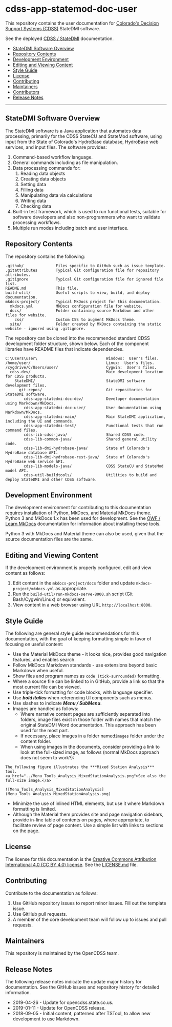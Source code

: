 # cdss-app-statemod-doc-user #

This repository contains the user documentation for
[Colorado's Decision Support Systems (CDSS)](https://www.colorado.gov/cdss) StateDMI software.

See the deployed [CDSS / StateDMI](http://opencdss.state.co.us/statedmi/latest/doc-user/) documentation.

* [StateDMI Software Overview](#statedmi-software-overview)
* [Repository Contents](#repository-contents)
* [Development Environment](#development-environment)
* [Editing and Viewing Content](#editing-and-viewing-content)
* [Style Guide](#style-guide)
* [License](#license)
* [Contributing](#contributing)
* [Maintainers](#maintainers)
* [Contributors](#contributors)
* [Release Notes](#release-notes)

---------------------------

## StateDMI Software Overview ##

The StateDMI software is a Java application that automates data processing,
primarily for the CDSS StateCU and StateMod software,
using input from the State of Colorado's HydroBase database, HydroBase web services,
and input files.  The software provides:

1. Command-based workflow language.
2. General commands including as file manipulation.
3. Data processing commands for:
	1. Reading data objects
	2. Creating data objects
	3. Setting data
	4. Filling data
	5. Manipulating data via calculations
	8. Writing data
	9. Checking data
4. Built-in test framework, which is used to run functional tests, suitable for software developers and also
non-programmers who want to validate processing workflows.
5. Multiple run modes including batch and user interface.

## Repository Contents ##

The repository contains the following:

```text
.github/              Files specific to GitHub such as issue template.
.gitattributes        Typical Git configuration file for repository attributes.
.gitignore            Typical Git configuration file for ignored file list.
README.md             This file.
build-util/           Useful scripts to view, build, and deploy documentation.
mkdocs-project/       Typical MkDocs project for this documentation.
  mkdocs.yml          MkDocs configuration file for website.
  docs/               Folder containing source Markdown and other files for website.
    css/              Custom CSS to augment MkDocs theme.
  site/               Folder created by MkDocs containing the static website - ignored using .gitignore.

```

The repository can be cloned into the recommended standard CDSS development folder structure,
shown below.  Each of the component libraries have README files that indicate dependencies.

```text
C:\Users\user\                              Windows:  User's files.
/home/user/                                 Linux:  User's files.
/cygdrive/C/Users/user/                     Cygwin:  User's files.
  cdss-dev/                                 Main development location for CDSS products.
    StateDMI/                               StateDMI software development files.
      git-repos/                            Git repositories for StateDMI software.
        cdss-app-statedmi-doc-dev/          Developer documentation using Markdown/MkDocs.
        cdss-app-statedmi-doc-user/         User documentation using Markdown/MkDocs.
        cdss-app-statedmi-main/             Main StateDMI application, including the UI and commands.
        cdss-app-statedmi-test/             Functional tests that run command files.
        cdss-lib-cdss-java/                 Shared CDSS code.
        cdss-lib-common-java/               Shared general utility code.
        cdss-lib-dmi-hydrobase-java/        State of Colorado's HydroBase database API.
        cdss-lib-dmi-hydrobase-rest-java/   State of Colorado's HydroBase web service API.
        cdss-lib-models-java/               CDSS StateCU and StateMod model API.
        cdss-util-buildtools/               Utilities to build and deploy StateDMI and other CDSS software.
```

## Development Environment ##

The development environment for contributing to this documentation requires
installation of Python, MkDocs, and Material MkDocs theme.
Python 3 and MkDocs 1.x has been used for development.
See the [OWF / Learn MkDocs](http://learn.openwaterfoundation.org/owf-learn-mkdocs/)
documentation for information about installing these tools.

Python 3 with MkDocs and Material theme can also be used,
given that the source documentation files are the same.

## Editing and Viewing Content ##

If the development environment is properly configured, edit and view content as follows:

1. Edit content in the `mkdocs-project/docs` folder and update `mkdocs-project/mkdocs.yml` as appropriate.
2. Run the `build-util/run-mkdocs-serve-8000.sh` script (Git Bash/Cygwin/Linux) or equivalent.
3. View content in a web browser using URL `http://localhost:8000`.

## Style Guide ##

The following are general style guide recommendations for this documentation,
with the goal of keeping formatting simple in favor of focusing on useful content:

* Use the Material MkDocs theme - it looks nice, provides good navigation features, and enables search.
* Follow MkDocs Markdown standards - use extensions beyond basic Markdown when useful.
* Show files and program names as `code (tick-surrounded)` formatting.
* Where a source file can be linked to in GitHub, provide a link so that the most current file can be viewed.
* Use triple-tick formatting for code blocks, with language specifier.
* Use ***bold italics*** when referencing UI components such as menus.
* Use slashes to indicate ***Menu / SubMenu***.
* Images are handled as follows:
	+ Where narrative content pages are sufficiently separated into folders,
	image files exist in those folder with names that match the original StateDMI Word documentation.
	This approach has been used for the most part.
	+ If necessary, place images in a folder named`images` folder under the content folder.
	+ When using images in the documents, consider providing a link to look at the full-sized
	image, as follows (normal MkDocs approach does not seem to work?):

```text
The following figure illustrates the ***Mixed Station Analysis*** tool.
<a href="../Menu_Tools_Analysis_MixedStationAnalysis.png">See also the full-size image.</a>

![Menu_Tools_Analysis_MixedStationAnalysis](Menu_Tools_Analysis_MixedStationAnalysis.png)
```
* Minimize the use of inlined HTML elements, but use it where Markdown formatting is limited.
* Although the Material them provides site and page navigation sidebars,
provide in-line table of contents on pages, where appropriate, to facilitate review of page content.
Use a simple list with links to sections on the page.

## License ##

The license for this documentation is the
[Creative Commons Attribution International 4.0 (CC BY 4.0) license](https://creativecommons.org/licenses/by/4.0/).  See the [LICENSE.md](LICENSE.md) file.

## Contributing ##

Contribute to the documentation as follows:

1. Use GitHub repository issues to report minor issues.
Fill out the template issue.
2. Use GitHub pull requests.
3. A member of the core development team will follow up to issues and pull requests.

## Maintainers ##

This repository is maintained by the OpenCDSS team.

## Release Notes ##

The following release notes indicate the update major history for documentation.
See the GitHub issues and repository history for detailed information.

* 2019-04-26 - Update for opencdss.state.co.us.
* 2019-01-11 - Update for OpenCDSS release.
* 2018-09-05 - Initial content, patterned after TSTool, to allow new development to use Markdown.

